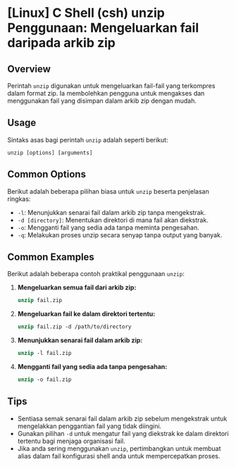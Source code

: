 # [Linux] C Shell (csh) unzip Penggunaan: Mengeluarkan fail daripada arkib zip

## Overview
Perintah `unzip` digunakan untuk mengeluarkan fail-fail yang terkompres dalam format zip. Ia membolehkan pengguna untuk mengakses dan menggunakan fail yang disimpan dalam arkib zip dengan mudah.

## Usage
Sintaks asas bagi perintah `unzip` adalah seperti berikut:

```
unzip [options] [arguments]
```

## Common Options
Berikut adalah beberapa pilihan biasa untuk `unzip` beserta penjelasan ringkas:

- `-l`: Menunjukkan senarai fail dalam arkib zip tanpa mengekstrak.
- `-d [directory]`: Menentukan direktori di mana fail akan diekstrak.
- `-o`: Mengganti fail yang sedia ada tanpa meminta pengesahan.
- `-q`: Melakukan proses unzip secara senyap tanpa output yang banyak.

## Common Examples
Berikut adalah beberapa contoh praktikal penggunaan `unzip`:

1. **Mengeluarkan semua fail dari arkib zip:**
   ```csh
   unzip fail.zip
   ```

2. **Mengeluarkan fail ke dalam direktori tertentu:**
   ```csh
   unzip fail.zip -d /path/to/directory
   ```

3. **Menunjukkan senarai fail dalam arkib zip:**
   ```csh
   unzip -l fail.zip
   ```

4. **Mengganti fail yang sedia ada tanpa pengesahan:**
   ```csh
   unzip -o fail.zip
   ```

## Tips
- Sentiasa semak senarai fail dalam arkib zip sebelum mengekstrak untuk mengelakkan penggantian fail yang tidak diingini.
- Gunakan pilihan `-d` untuk mengatur fail yang diekstrak ke dalam direktori tertentu bagi menjaga organisasi fail.
- Jika anda sering menggunakan `unzip`, pertimbangkan untuk membuat alias dalam fail konfigurasi shell anda untuk mempercepatkan proses.